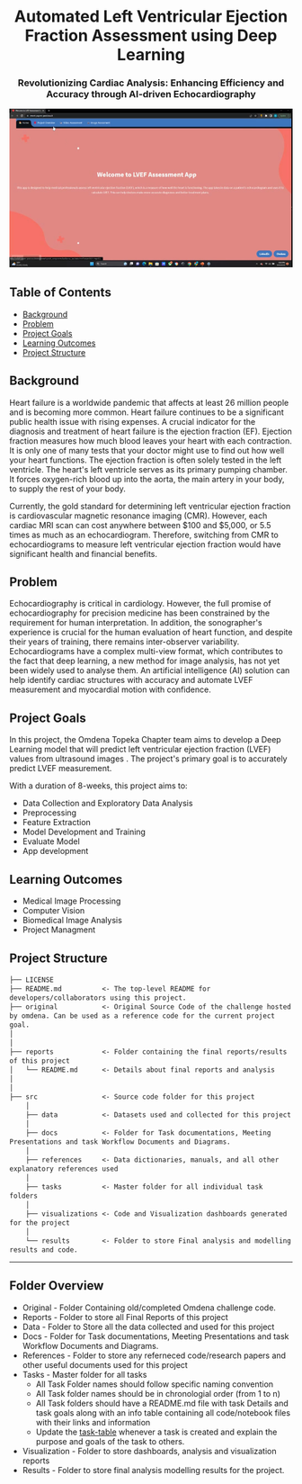 <h1 align="center">Automated Left Ventricular Ejection Fraction Assessment using Deep Learning</h1>
<h3 align="center">Revolutionizing Cardiac Analysis: Enhancing Efficiency and Accuracy through AI-driven Echocardiography</h3>


![Description of Image](https://github.com/OmdenaAI/topeka-chapter-ejection-fraction/blob/main/src/resources/LEVF-app.png)



<h2>Table of Contents</h2>

<ul>
  <li><a href="#background">Background</a></li>
  <li><a href="#problem">Problem</a></li>
  <li><a href="#project-goals">Project Goals</a></li>
  <li><a href="#learning-outcomes">Learning Outcomes</a></li>
  <li><a href="#project-structure">Project Structure</a></li>
</ul>


<h2 id="background">Background</h2>

Heart failure is a worldwide pandemic that affects at least 26 million people and is becoming more common. Heart failure continues to be a significant public health issue with rising expenses. A crucial indicator for the diagnosis and treatment of heart failure is the ejection fraction (EF). Ejection fraction measures how much blood leaves your heart with each contraction. It is only one of many tests that your doctor might use to find out how well your heart functions. The ejection fraction is often solely tested in the left ventricle. The heart's left ventricle serves as its primary pumping chamber. It forces oxygen-rich blood up into the aorta, the main artery in your body, to supply the rest of your body. 

Currently, the gold standard for determining left ventricular ejection fraction is cardiovascular magnetic resonance imaging (CMR). However, each cardiac MRI scan can cost anywhere between $100 and $5,000, or 5.5 times as much as an echocardiogram. Therefore, switching from CMR to echocardiograms to measure left ventricular ejection fraction would have significant health and financial benefits.

<h2 id="problem">Problem</h2>

Echocardiography is critical in cardiology. However, the full promise of echocardiography for precision medicine has been constrained by the requirement for human interpretation. In addition, the sonographer's experience is crucial for the human evaluation of heart function, and despite their years of training, there remains inter-observer variability. Echocardiograms have a complex multi-view format, which contributes to the fact that deep learning, a new method for image analysis, has not yet been widely used to analyse them.  An artificial intelligence (AI) solution can help identify cardiac structures with accuracy and automate LVEF measurement and myocardial motion with confidence.

<h2 id="project-goals">Project Goals</h2>
In this project, the Omdena Topeka Chapter  team aims to develop a Deep Learning model that will predict left ventricular ejection fraction (LVEF) values from ultrasound images . The project's primary goal is to accurately predict LVEF measurement.

With a duration of 8-weeks, this project aims to:

* Data Collection and Exploratory Data Analysis
* Preprocessing 
* Feature Extraction
* Model Development and Training
* Evaluate Model
* App development

<h2 id="learning-outcomes">Learning Outcomes</h2>

* Medical Image Processing
* Computer Vision
* Biomedical Image Analysis
* Project Managment
           

<h2 id="project-structure">Project Structure</h2>

    ├── LICENSE
    ├── README.md          <- The top-level README for developers/collaborators using this project.
    ├── original           <- Original Source Code of the challenge hosted by omdena. Can be used as a reference code for the current project goal.
    │ 
    │
    ├── reports            <- Folder containing the final reports/results of this project
    │   └── README.md      <- Details about final reports and analysis
    │ 
    │   
    ├── src                <- Source code folder for this project
        │
        ├── data           <- Datasets used and collected for this project
        │   
        ├── docs           <- Folder for Task documentations, Meeting Presentations and task Workflow Documents and Diagrams.
        │
        ├── references     <- Data dictionaries, manuals, and all other explanatory references used 
        │
        ├── tasks          <- Master folder for all individual task folders
        │
        ├── visualizations <- Code and Visualization dashboards generated for the project
        │
        └── results        <- Folder to store Final analysis and modelling results and code.
--------

## Folder Overview

- Original          - Folder Containing old/completed Omdena challenge code.
- Reports           - Folder to store all Final Reports of this project
- Data              - Folder to Store all the data collected and used for this project 
- Docs              - Folder for Task documentations, Meeting Presentations and task Workflow Documents and Diagrams.
- References        - Folder to store any referneced code/research papers and other useful documents used for this project
- Tasks             - Master folder for all tasks
  - All Task Folder names should follow specific naming convention
  - All Task folder names should be in chronologial order (from 1 to n)
  - All Task folders should have a README.md file with task Details and task goals along with an info table containing all code/notebook files with their links and information
  - Update the [task-table](./src/tasks/README.md#task-table) whenever a task is created and explain the purpose and goals of the task to others.
- Visualization     - Folder to store dashboards, analysis and visualization reports
- Results           - Folder to store final analysis modelling results for the project.


